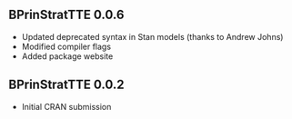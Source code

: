 ## BPrinStratTTE 0.0.6

* Updated deprecated syntax in Stan models (thanks to Andrew Johns)
* Modified compiler flags
* Added package website

## BPrinStratTTE 0.0.2

* Initial CRAN submission
